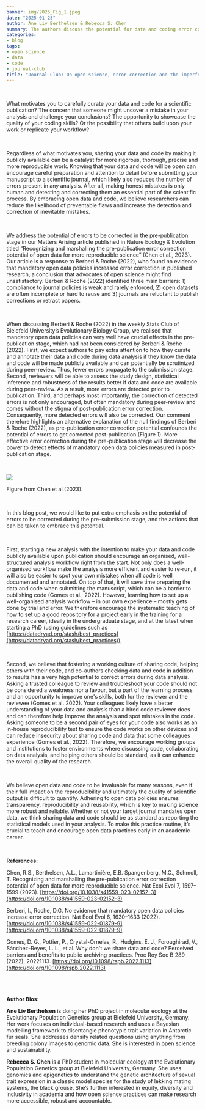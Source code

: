 ```yaml
---
banner: img/2025_Fig_1.jpeg  
date: "2025-01-23"  
author: Ane Liv Berthelsen & Rebecca S. Chen  
summary: The authors discuss the potential for data and coding error correction during pre-submission and the actions that can be taken to embrace this potential.
categories:
- blog
tags: 
- open science
- data
- code
- journal-club
title: "Journal Club: On open science, error correction and the imperfect scientist" 
---
```

&nbsp;

What motivates you to carefully curate your data and code for a scientific publication? The concern that someone might uncover a mistake in your analysis and challenge your conclusions? The opportunity to showcase the quality of your coding skills? Or the possibility that others build upon your work or replicate your workflow?

&nbsp;

Regardless of what motivates you, sharing your data and code by making it publicly available can be a catalyst for more rigorous, thorough, precise and more reproducible work. Knowing that your data and code will be open can encourage careful preparation and attention to detail before submitting your manuscript to a scientific journal, which likely also reduces the number of errors present in any analysis. After all, making honest mistakes is only human and detecting and correcting them an essential part of the scientific process. By embracing open data and code, we believe researchers can reduce the likelihood of preventable flaws and increase the detection and correction of inevitable mistakes.

&nbsp;

We address the potential of errors to be corrected in the pre-publication stage in our Matters Arising article published in Nature Ecology & Evolution titled “Recognizing and marshalling the pre-publication error correction potential of open data for more reproducible science” (Chen et al., 2023). Our article is a response to Berberi & Roche (2022), who found no evidence that mandatory open data policies increased error correction in published research, a conclusion that advocates of open science might find unsatisfactory. Berberi & Roche (2022) identified three main barriers: 1) compliance to journal policies is weak and rarely enforced, 2) open datasets are often incomplete or hard to reuse and 3) journals are reluctant to publish corrections or retract papers. 

&nbsp;

When discussing Berberi & Roche (2022) in the weekly Stats Club of Bielefeld University’s Evolutionary Biology Group, we realised that mandatory open data policies can very well have crucial effects in the pre-publication stage, which had not been considered by Berberi & Roche (2022). First, we expect authors to pay extra attention to how they curate and annotate their data and code during data analysis if they know the data and code will be made publicly available and can potentially be scrutinized during peer-review. Thus, fewer errors propagate to the submission stage. Second, reviewers will be able to assess the study design, statistical inference and robustness of the results better if data and code are available during peer-review. As a result, more errors are detected prior to publication. Third, and perhaps most importantly, the correction of detected errors is not only encouraged, but often mandatory during peer-review and comes without the stigma of post-publication error correction. Consequently, more detected errors will also be corrected. Our comment therefore highlights an alternative explanation of the null findings of Berberi & Roche (2022), as pre-publication error correction potential confounds the potential of errors to get corrected post-publication (Figure 1). More effective error correction during the pre-publication stage will decrease the power to detect effects of mandatory open data policies measured in post-publication stage.

&nbsp;

![](/img/2025_Fig_1.jpeg)

Figure from Chen et al (2023).  

&nbsp;

In this blog post, we would like to put extra emphasis on the potential of errors to be corrected during the pre-submission stage, and the actions that can be taken to embrace this potential. 

&nbsp;

First, starting a new analysis with the intention to make your data and code publicly available upon publication should encourage an organised, well-structured analysis workflow right from the start. Not only does a well-organised workflow make the analysis more efficient and easier to re-run, it will also be easier to spot your own mistakes when all code is well documented and annotated. On top of that, it will save time preparing the data and code when submitting the manuscript, which can be a barrier to publishing code (Gomes et al., 2022). However, learning how to set up a well-organised analysis workflow – in our own experience – mostly gets done by trial and error. We therefore encourage the systematic teaching of how to set up a good repository for a project early in the training for a research career, ideally in the undergraduate stage, and at the latest when starting a PhD (using guidelines such as [https://datadryad.org/stash/best_practices](https://datadryad.org/stash/best_practices)). 

&nbsp;

Second, we believe that fostering a working culture of sharing code, helping others with their code, and co-authors checking data and code in addition to results has a very high potential to correct errors during data analysis. Asking a trusted colleague to review and troubleshoot your code should not be considered a weakness nor a favour, but a part of the learning process and an opportunity to improve one's skills, both for the reviewer and the reviewee (Gomes et al. 2022). Your colleagues likely have a better understanding of your data and analysis than a hired code reviewer does and can therefore help improve the analysis and spot mistakes in the code. Asking someone to be a second pair of eyes for your code also works as an in-house reproducibility test to ensure the code works on other devices and can reduce insecurity about sharing code and data that some colleagues experience (Gomes et al., 2022). Therefore, we encourage working groups and institutions to foster environments where discussing code, collaborating on data analysis, and helping others should be standard, as it can enhance the overall quality of the research.   

&nbsp;

We believe open data and code to be invaluable for many reasons, even if their full impact on the reproducibility and ultimately the quality of scientific output is difficult to quantify. Adhering to open data policies ensures transparency, reproducibility and reusability, which is key to making science more robust and reliable. Whether or not your target journal mandates open data, we think sharing data and code should be as standard as reporting the statistical models used in your analysis. To make this practice routine, it’s crucial to teach and encourage open data practices early in an academic career.

&nbsp;

**References:**  

Chen, R.S., Berthelsen, A.L., Lamartinière, E.B. Spangenberg, M.C., Schmoll, T. Recognizing and marshalling the pre-publication error correction potential of open data for more reproducible science. Nat Ecol Evol 7, 1597–1599 (2023). [https://doi.org/10.1038/s41559-023-02152-3](https://doi.org/10.1038/s41559-023-02152-3)  

Berberi, I., Roche, D.G. No evidence that mandatory open data policies increase error correction. Nat Ecol Evol 6, 1630–1633 (2022). [https://doi.org/10.1038/s41559-022-01879-9](https://doi.org/10.1038/s41559-022-01879-9)  

Gomes, D. G., Pottier, P., Crystal-Ornelas, R., Hudgins, E. J., Foroughirad, V., Sánchez-Reyes, L. L., et al. Why don't we share data and code? Perceived barriers and benefits to public archiving practices. Proc Roy Soc B 289 (2022), 20221113. [https://doi.org/10.1098/rspb.2022.1113](https://doi.org/10.1098/rspb.2022.1113)  

\
\
\
**Author Bios:**

**Ane Liv Berthelsen** is doing her PhD project in molecular ecology at the Evolutionary Population Genetics group at Bielefeld University, Germany. Her work focuses on individual-based research and uses a Bayesian modelling framework to disentangle phenotypic trait variation in Antarctic fur seals. She addresses density related questions using anything from breeding colony images to genomic data. She is interested in open science and sustainability.  

**Rebecca S. Chen** is a PhD student in molecular ecology at the Evolutionary Population Genetics group at Bielefeld University, Germany. She uses genomics and epigenetics to understand the genetic architecture of sexual trait expression in a classic model species for the study of lekking mating systems, the black grouse. She’s further interested in equity, diversity and inclusivity in academia and how open science practices can make research more accessible, robust and accountable.  
